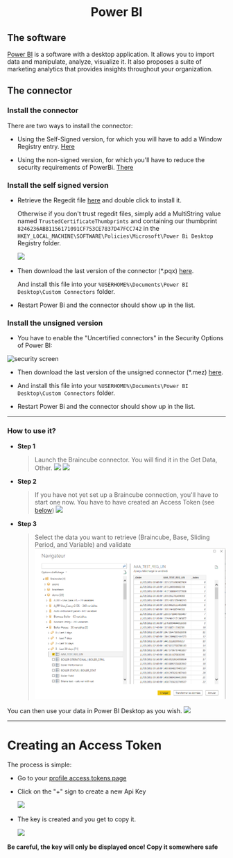 # <center><b>Power BI</b> </center>

## The software

<a href="https://powerbi.microsoft.com/">Power BI</a> is a software with a desktop application.
It allows you to import data and manipulate, analyze, visualize it. It also proposes a suite of marketing analytics
that provides insights throughout your organization.

## The connector

### Install the connector

There are two ways to install the connector:

- Using the Self-Signed version, for which you will have to add a Window Registry entry. [Here](#install-the-self-signed-version)


- Using the non-signed version, for which you'll have to reduce the security requirements of PowerBi. [There](#install-the-unsigned-version)


### Install the self signed version

- Retrieve the Regedit file [here](https://github.com/braincube-io/power-bi-connector/raw/master/TrustedCertificateThumbprints.reg) and double click to install it.

  Otherwise if you don't trust regedit files, simply add a MultiString value named `TrustedCertificateThumbprints` and containing our thumbprint `8246236ABB1156171091CF753CE7837D47FCC742` in the `HKEY_LOCAL_MACHINE\SOFTWARE\Policies\Microsoft\Power Bi Desktop` Registry folder.

  ![](img/power_bi_registry.png)

- Then download the last version of the connector (*.pqx) [here](https://github.com/braincube-io/power-bi-connector/raw/master/releases/).

  And install this file into your `%USERHOME%\Documents\Power BI Desktop\Custom Connectors` folder.

- Restart Power Bi and the connector should show up in the list.

### Install the unsigned version


- You have to enable the "Uncertified connectors" in the Security Options of Power BI:

![security screen](img/power_bi_nosigncheck.png)

- Then download the last version of the unsigned connector (*.mez) [here](https://github.com/braincube-io/power-bi-connector/raw/master/releases/unsigned/).

- And install this file into your `%USERHOME%\Documents\Power BI Desktop\Custom Connectors` folder.

- Restart Power Bi and the connector should show up in the list.
--------

### How to use it?

* **Step 1**

  > Launch the Braincube connector. You will find it in the Get Data, Other.
  ![](img/power_bi_get_data.png)
  ![](img/power_bi_select_connector.png)

* **Step 2**

  > If you have not yet set up a Braincube connection, you'll have to start one now. You have to have created an Access Token (see [below](#creating-an-access-token))
  ![](img/power_bi_auth.png)

* **Step 3**

  > Select the data you want to retrieve (Braincube, Base, Sliding Period, and Variable) and validate
  ![](img/power_bi_configuration.png)

You can then use your data in Power BI Desktop as you wish.
![](img/power_bi_final.png)

-------

# Creating an Access Token

The process is simple:

- Go to your [profile access tokens page](https://cdn.mybraincube.com/account/access-tokens)

- Click on the "+" sign to create a new Api Key

  ![](img/create_pat.png)

- The key is created and you get to copy it.

  ![](img/pat.png)

**Be careful, the key will only be displayed once! Copy it somewhere safe**
